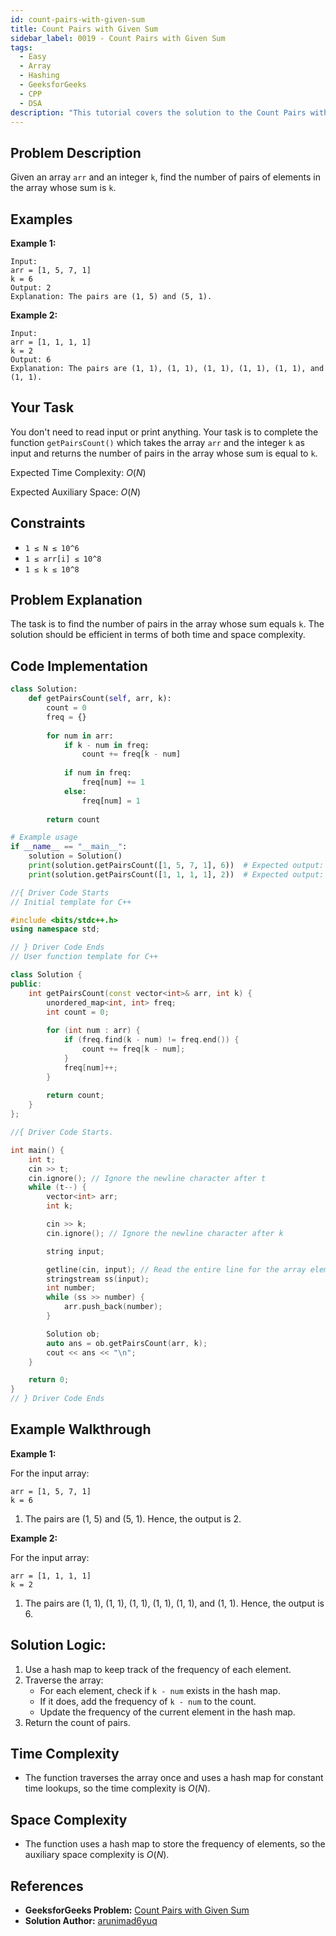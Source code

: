 ```yaml
---
id: count-pairs-with-given-sum
title: Count Pairs with Given Sum
sidebar_label: 0019 - Count Pairs with Given Sum
tags:
  - Easy
  - Array
  - Hashing
  - GeeksforGeeks
  - CPP
  - DSA
description: "This tutorial covers the solution to the Count Pairs with Given Sum problem from the GeeksforGeeks website, featuring implementations in Python and C++."
---
```

## Problem Description

Given an array `arr` and an integer `k`, find the number of pairs of elements in the array whose sum is `k`.

## Examples

**Example 1:**

```
Input:
arr = [1, 5, 7, 1]
k = 6
Output: 2
Explanation: The pairs are (1, 5) and (5, 1).
```

**Example 2:**

```
Input:
arr = [1, 1, 1, 1]
k = 2
Output: 6
Explanation: The pairs are (1, 1), (1, 1), (1, 1), (1, 1), (1, 1), and (1, 1).
```

## Your Task

You don't need to read input or print anything. Your task is to complete the function `getPairsCount()` which takes the array `arr` and the integer `k` as input and returns the number of pairs in the array whose sum is equal to `k`.

Expected Time Complexity: $O(N)$

Expected Auxiliary Space: $O(N)$

## Constraints

* `1 ≤ N ≤ 10^6`
* `1 ≤ arr[i] ≤ 10^8`
* `1 ≤ k ≤ 10^8`

## Problem Explanation

The task is to find the number of pairs in the array whose sum equals `k`. The solution should be efficient in terms of both time and space complexity.

## Code Implementation

<Tabs>
  <TabItem value="Python" label="Python" default>
  <SolutionAuthor name="@arunimad6yuq"/>

  ```py
  class Solution:
      def getPairsCount(self, arr, k):
          count = 0
          freq = {}
          
          for num in arr:
              if k - num in freq:
                  count += freq[k - num]
              
              if num in freq:
                  freq[num] += 1
              else:
                  freq[num] = 1
          
          return count

  # Example usage
  if __name__ == "__main__":
      solution = Solution()
      print(solution.getPairsCount([1, 5, 7, 1], 6))  # Expected output: 2
      print(solution.getPairsCount([1, 1, 1, 1], 2))  # Expected output: 6
  ```

  </TabItem>
  <TabItem value="C++" label="C++">
  <SolutionAuthor name="@arunimad6yuq"/>

  ```cpp
  //{ Driver Code Starts
  // Initial template for C++

  #include <bits/stdc++.h>
  using namespace std;

  // } Driver Code Ends
  // User function template for C++

  class Solution {
  public:
      int getPairsCount(const vector<int>& arr, int k) {
          unordered_map<int, int> freq;
          int count = 0;
          
          for (int num : arr) {
              if (freq.find(k - num) != freq.end()) {
                  count += freq[k - num];
              }
              freq[num]++;
          }
          
          return count;
      }
  };

  //{ Driver Code Starts.

  int main() {
      int t;
      cin >> t;
      cin.ignore(); // Ignore the newline character after t
      while (t--) {
          vector<int> arr;
          int k;

          cin >> k;
          cin.ignore(); // Ignore the newline character after k

          string input;

          getline(cin, input); // Read the entire line for the array elements
          stringstream ss(input);
          int number;
          while (ss >> number) {
              arr.push_back(number);
          }

          Solution ob;
          auto ans = ob.getPairsCount(arr, k);
          cout << ans << "\n";
      }

      return 0;
  }
  // } Driver Code Ends
  ```

  </TabItem>
</Tabs>

## Example Walkthrough

**Example 1:**

For the input array:
```
arr = [1, 5, 7, 1]
k = 6
```
1. The pairs are (1, 5) and (5, 1). Hence, the output is 2.

**Example 2:**

For the input array:
```
arr = [1, 1, 1, 1]
k = 2
```
1. The pairs are (1, 1), (1, 1), (1, 1), (1, 1), (1, 1), and (1, 1). Hence, the output is 6.

## Solution Logic:

1. Use a hash map to keep track of the frequency of each element.
2. Traverse the array:
    - For each element, check if `k - num` exists in the hash map.
    - If it does, add the frequency of `k - num` to the count.
    - Update the frequency of the current element in the hash map.
3. Return the count of pairs.

## Time Complexity

* The function traverses the array once and uses a hash map for constant time lookups, so the time complexity is $O(N)$.

## Space Complexity

* The function uses a hash map to store the frequency of elements, so the auxiliary space complexity is $O(N)$.

## References

- **GeeksforGeeks Problem:** [Count Pairs with Given Sum](https://www.geeksforgeeks.org/problems/count-pairs-with-given-sum5022/1?page=1&difficulty=Easy&sortBy=submissions)
- **Solution Author:** [arunimad6yuq](https://www.geeksforgeeks.org/user/arunimad6yuq/)
